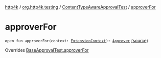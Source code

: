 [http4k](../../index.md) / [org.http4k.testing](../index.md) / [ContentTypeAwareApprovalTest](index.md) / [approverFor](./approver-for.md)

# approverFor

`open fun approverFor(context: `[`ExtensionContext`](https://junit.org/junit5/docs/5.5.1/api/org/junit/jupiter/api/extension/ExtensionContext.html)`): `[`Approver`](../-approver/index.md) [(source)](https://github.com/http4k/http4k/blob/master/http4k-testing-approval/src/main/kotlin/org/http4k/testing/ApprovalTest.kt#L65)

Overrides [BaseApprovalTest.approverFor](../-base-approval-test/approver-for.md)

